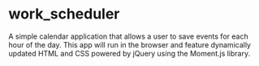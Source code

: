 # work_scheduler
A simple calendar application that allows a user to save events for each hour of the day.  This app will run in the browser and feature dynamically updated HTML and CSS powered by jQuery using the Moment.js library.
